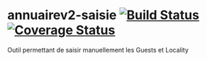 # annuairev2-saisie  [![Build Status](https://travis-ci.org/DSI-Ville-Noumea/annuairev2-saisie.svg?branch=master)](https://travis-ci.org/DSI-Ville-Noumea/annuairev2-saisie) [![Coverage Status](https://coveralls.io/repos/github/DSI-Ville-Noumea/annuairev2-saisie/badge.svg?branch=master)](https://coveralls.io/github/DSI-Ville-Noumea/annuairev2-saisie?branch=master)
Outil permettant de saisir manuellement les Guests et Locality
